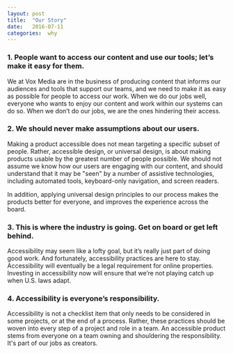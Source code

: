 ```yaml
---
layout: post
title:  "Our Story"
date:   2016-07-11
categories:  why
---
```


### 1. People want to access our content and use our tools; let’s make it easy for them.

We at Vox Media are in the business of producing content that informs our audiences and tools that support our teams, and we need to make it as easy as possible for people to access our work. When we do our jobs well, everyone who wants to enjoy our content and work within our systems can do so. When we don’t do our jobs, we are the ones hindering their access.

### 2. We should never make assumptions about our users.

Making a product accessible does not mean targeting a specific subset of people. Rather, accessible design, or universal design, is about making products usable by the greatest number of people possible. We should not assume we know how our users are engaging with our content, and should understand that it may be "seen" by a number of assistive technologies, including automated tools, keyboard-only navigation, and screen readers.

In addition, applying universal design principles to our process makes the products better for everyone, and improves the experience across the board.

### 3. This is where the industry is going. Get on board or get left behind.

Accessibility may seem like a lofty goal, but it’s really just part of doing good work. And fortunately, accessibility practices are here to stay. Accessibility will eventually be a legal requirement for online properties. Investing in accessibility now will ensure that we’re not playing catch up when U.S. laws adapt.

### 4. Accessibility is everyone’s responsibility.

Accessibility is not a checklist item that only needs to be considered in some projects, or at the end of a process. Rather, these practices should be woven into every step of a project and role in a team. An accessible product stems from everyone on a team owning and shouldering the responsibility. It's part of our jobs as creators.

